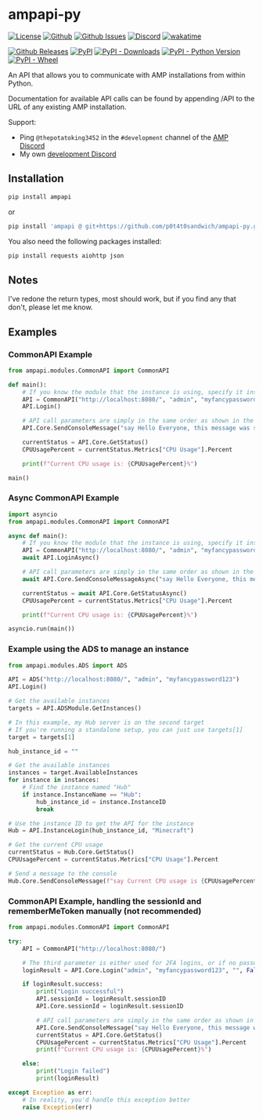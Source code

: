 # ampapi-py

[![License](https://img.shields.io/github/license/p0t4t0sandwich/ampapi-py?color=blue)](https://img.shields.io/github/downloads/p0t4t0sandwich/ampapi-py/LICENSE)
[![Github](https://img.shields.io/github/stars/p0t4t0sandwich/ampapi-py)](https://github.com/p0t4t0sandwich/ampapi-py)
[![Github Issues](https://img.shields.io/github/issues/p0t4t0sandwich/ampapi-py?label=Issues)](https://github.com/p0t4t0sandwich/ampapi-py/issues)
[![Discord](https://img.shields.io/discord/1067482396246683708?color=7289da&logo=discord&logoColor=white)](https://discord.neuralnexus.dev)
[![wakatime](https://wakatime.com/badge/github/p0t4t0sandwich/ampapi-py.svg)](https://wakatime.com/badge/github/p0t4t0sandwich/ampapi-py)

[![Github Releases](https://img.shields.io/github/downloads/p0t4t0sandwich/ampapi-py/total?label=Github&logo=github&color=181717)](https://github.com/p0t4t0sandwich/ampapi-py/releases)
[![PyPI](https://img.shields.io/pypi/v/ampapi?label=PyPI&logo=pypi&color=3775A9)](https://pypi.org/project/ampapi/)
[![PyPI - Downloads](https://img.shields.io/pypi/dm/ampapi?label=PyPI%20Downloads&logo=pypi&color=3775A9)](https://pypi.org/project/ampapi/)
[![PyPI - Python Version](https://img.shields.io/pypi/pyversions/ampapi?label=Python&logo=python&color=3775A9)](https://pypi.org/project/ampapi/)
[![PyPI - Wheel](https://img.shields.io/pypi/wheel/ampapi?label=Wheel&logo=python&color=3775A9)](https://pypi.org/project/ampapi/)

An API that allows you to communicate with AMP installations from within Python.

Documentation for available API calls can be found by appending /API to the URL of any existing AMP installation.

Support:

- Ping `@thepotatoking3452` in the `#development` channel of the [AMP Discord](https://discord.gg/cubecoders)
- My own [development Discord](https://discord.neuralnexus.dev/)

## Installation

```bash
pip install ampapi
```

or

```bash
pip install 'ampapi @ git+https://github.com/p0t4t0sandwich/ampapi-py.git'
```

You also need the following packages installed:

```bash
pip install requests aiohttp json
```

## Notes

I've redone the return types, most should work, but if you find any that don't, please let me know.

## Examples

### CommonAPI Example

```python
from ampapi.modules.CommonAPI import CommonAPI

def main():
    # If you know the module that the instance is using, specify it instead of CommonAPI
    API = CommonAPI("http://localhost:8080/", "admin", "myfancypassword123")
    API.Login()

    # API call parameters are simply in the same order as shown in the documentation.
    API.Core.SendConsoleMessage("say Hello Everyone, this message was sent from the Python API!")

    currentStatus = API.Core.GetStatus()
    CPUUsagePercent = currentStatus.Metrics["CPU Usage"].Percent

    print(f"Current CPU usage is: {CPUUsagePercent}%")

main()
```

### Async CommonAPI Example

```python
import asyncio
from ampapi.modules.CommonAPI import CommonAPI

async def main():
    # If you know the module that the instance is using, specify it instead of CommonAPI
    API = CommonAPI("http://localhost:8080/", "admin", "myfancypassword123")
    await API.LoginAsync()

    # API call parameters are simply in the same order as shown in the documentation.
    await API.Core.SendConsoleMessageAsync("say Hello Everyone, this message was sent from the Python API!")

    currentStatus = await API.Core.GetStatusAsync()
    CPUUsagePercent = currentStatus.Metrics["CPU Usage"].Percent

    print(f"Current CPU usage is: {CPUUsagePercent}%")

asyncio.run(main())
```

### Example using the ADS to manage an instance

```python
from ampapi.modules.ADS import ADS

API = ADS("http://localhost:8080/", "admin", "myfancypassword123")
API.Login()

# Get the available instances
targets = API.ADSModule.GetInstances()

# In this example, my Hub server is on the second target
# If you're running a standalone setup, you can just use targets[1]
target = targets[1]

hub_instance_id = ""

# Get the available instances
instances = target.AvailableInstances
for instance in instances:
    # Find the instance named "Hub"
    if instance.InstanceName == "Hub":
        hub_instance_id = instance.InstanceID
        break

# Use the instance ID to get the API for the instance
Hub = API.InstanceLogin(hub_instance_id, "Minecraft")

# Get the current CPU usage
currentStatus = Hub.Core.GetStatus()
CPUUsagePercent = currentStatus.Metrics["CPU Usage"].Percent

# Send a message to the console
Hub.Core.SendConsoleMessage(f"say Current CPU usage is {CPUUsagePercent}%")
```

### CommonAPI Example, handling the sessionId and rememberMeToken manually (not recommended)

```python
from ampapi.modules.CommonAPI import CommonAPI

try:
    API = CommonAPI("http://localhost:8080/")

    # The third parameter is either used for 2FA logins, or if no password is specified to use a remembered token from a previous login, or a service login token.
    loginResult = API.Core.Login("admin", "myfancypassword123", "", False)

    if loginResult.success:
        print("Login successful")
        API.sessionId = loginResult.sessionID
        API.Core.sessionId = loginResult.sessionID

        # API call parameters are simply in the same order as shown in the documentation.
        API.Core.SendConsoleMessage("say Hello Everyone, this message was sent from the Python API!")
        currentStatus = API.Core.GetStatus()
        CPUUsagePercent = currentStatus.Metrics["CPU Usage"].Percent
        print(f"Current CPU usage is: {CPUUsagePercent}%")

    else:
        print("Login failed")
        print(loginResult)

except Exception as err:
    # In reality, you'd handle this exception better
    raise Exception(err)
```
